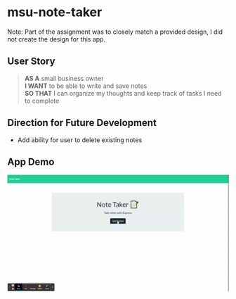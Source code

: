 # msu-note-taker

Note: Part of the assignment was to closely match a provided design, I did not create the design for this app. 

## User Story

> **AS A** small business owner <br>
> **I WANT** to be able to write and save notes <br> 
> **SO THAT** I can organize my thoughts and keep track of tasks I need to complete

## Direction for Future Development

* Add ability for user to delete existing notes

## App Demo

![App Demo](note-app.gif)
